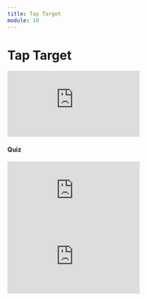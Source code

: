 ```yaml
---
title: Tap Target
module: 10
---
```


# Tap Target

<div class="embed-responsive embed-responsive-16by9"><iframe class="embed-responsive-item" src="https://www.youtube.com/embed/sFzdU8Z1Wd8" frameborder="0" allowfullscreen></iframe></div>

#### Quiz

<div class="embed-responsive embed-responsive-16by9"><iframe class="embed-responsive-item" src="https://www.youtube.com/embed/C2gJhfr7s-Y" frameborder="0" allowfullscreen></iframe></div>

<div class="embed-responsive embed-responsive-16by9"><iframe class="embed-responsive-item" src="https://www.youtube.com/embed/Uvj9WEOgZvY" frameborder="0" allowfullscreen></iframe></div>
